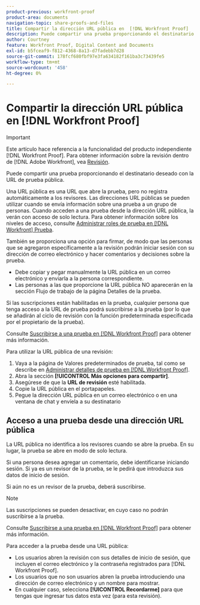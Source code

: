 ```yaml
---
product-previous: workfront-proof
product-area: documents
navigation-topic: share-proofs-and-files
title: Compartir la dirección URL pública en  [!DNL Workfront Proof]
description: Puede compartir una prueba proporcionando el destinatario deseado con la URL de prueba pública.
author: Courtney
feature: Workfront Proof, Digital Content and Documents
exl-id: b5fceaf9-f812-4368-8a13-d7fadebb7d28
source-git-commit: 178fcf680fbf97e3fa634182f161ba3c73439fe5
workflow-type: tm+mt
source-wordcount: '458'
ht-degree: 0%

---
```


# Compartir la dirección URL pública en [!DNL Workfront Proof]

>[!IMPORTANT]
>
>Este artículo hace referencia a la funcionalidad del producto independiente [!DNL Workfront Proof]. Para obtener información sobre la revisión dentro de [!DNL Adobe Workfront], vea [Revisión](../../../review-and-approve-work/proofing/proofing.md).

Puede compartir una prueba proporcionando el destinatario deseado con la URL de prueba pública.

Una URL pública es una URL que abre la prueba, pero no registra automáticamente a los revisores. Las direcciones URL públicas se pueden utilizar cuando se envía información sobre una prueba a un grupo de personas. Cuando acceden a una prueba desde la dirección URL pública, la verán con acceso de solo lectura. Para obtener información sobre los niveles de acceso, consulte [Administrar roles de prueba en [!DNL Workfront] Prueba](../../../workfront-proof/wp-work-proofsfiles/share-proofs-and-files/manage-proof-roles.md).

También se proporciona una opción para firmar, de modo que las personas que se agregaron específicamente a la revisión podrán iniciar sesión con su dirección de correo electrónico y hacer comentarios y decisiones sobre la prueba.

* Debe copiar y pegar manualmente la URL pública en un correo electrónico y enviarla a la persona correspondiente.
* Las personas a las que proporcione la URL pública NO aparecerán en la sección Flujo de trabajo de la página Detalles de la prueba.

Si las suscripciones están habilitadas en la prueba, cualquier persona que tenga acceso a la URL de prueba podrá suscribirse a la prueba (por lo que se añadirán al ciclo de revisión con la función predeterminada especificada por el propietario de la prueba).

Consulte [Suscribirse a una prueba en [!DNL Workfront Proof]](../../../workfront-proof/wp-work-proofsfiles/share-proofs-and-files/subscribe-to-proof.md) para obtener más información.

Para utilizar la URL pública de una revisión:

1. Vaya a la página de Valores predeterminados de prueba, tal como se describe en [Administrar detalles de prueba en [!DNL Workfront Proof]](../../../workfront-proof/wp-work-proofsfiles/manage-your-work/manage-proof-details.md).
1. Abra la sección **[!UICONTROL Más opciones para compartir]**.
1. Asegúrese de que la **URL de revisión** esté habilitada.
1. Copie la URL pública en el portapapeles.
1. Pegue la dirección URL pública en un correo electrónico o en una ventana de chat y envíela a su destinatario

## Acceso a una prueba desde una dirección URL pública

La URL pública no identifica a los revisores cuando se abre la prueba. En su lugar, la prueba se abre en modo de solo lectura.

Si una persona desea agregar un comentario, debe identificarse iniciando sesión. Si ya es un revisor de la prueba, se le pedirá que introduzca sus datos de inicio de sesión.

Si aún no es un revisor de la prueba, deberá suscribirse.

>[!NOTE]
>
>Las suscripciones se pueden desactivar, en cuyo caso no podrán suscribirse a la prueba.

Consulte [Suscribirse a una prueba en [!DNL Workfront Proof]](../../../workfront-proof/wp-work-proofsfiles/share-proofs-and-files/subscribe-to-proof.md) para obtener más información.

Para acceder a la prueba desde una URL pública:

* Los usuarios abren la revisión con sus detalles de inicio de sesión, que incluyen el correo electrónico y la contraseña registrados para [!DNL Workfront Proof].
* Los usuarios que no son usuarios abren la prueba introduciendo una dirección de correo electrónico y un nombre para mostrar.
* En cualquier caso, selecciona **[!UICONTROL Recordarme]** para que tengas que ingresar tus datos esta vez (para esta revisión).
